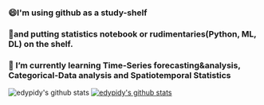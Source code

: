 ### 😄I'm using github as a study-shelf 
### 🧐and putting statistics notebook or rudimentaries(Python, ML, DL) on the shelf.
### 🌱 I’m currently learning Time-Series forecasting&analysis, Categorical-Data analysis and Spatiotemporal Statistics

![edypidy's github stats](https://github-readme-stats.vercel.app/api?username=edypidy&show_icons=true)
[![edypidy's github stats](https://github-readme-stats.vercel.app/api/top-langs/?username=edypidy&show_icons=true&hide_border=true&title_color=004386&icon_color=004386&layout=compact)](https://github.com/edypidy)


<!--
**edypidy/edypidy** is a ✨ _special_ ✨ repository because its `README.md` (this file) appears on your GitHub profile.

Here are some ideas to get you started:

- 🔭 I’m currently working on ...
- 🌱 I’m currently learning ...
- 👯 I’m looking to collaborate on ...
- 🤔 I’m looking for help with ...
- 💬 Ask me about ...
- 📫 How to reach me: ...
- 😄 Pronouns: ...
- ⚡ Fun fact: ...
-->
